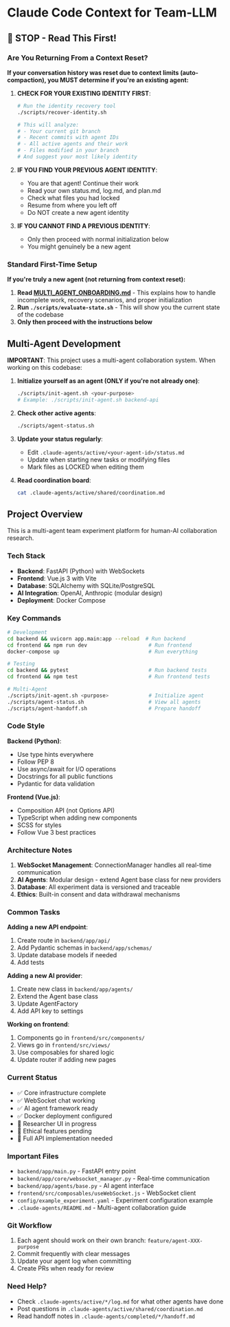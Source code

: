 # Claude Code Context for Team-LLM

## 🛑 STOP - Read This First!

### Are You Returning From a Context Reset?

**If your conversation history was reset due to context limits (auto-compaction), you MUST determine if you're an existing agent:**

1. **CHECK FOR YOUR EXISTING IDENTITY FIRST**:
   ```bash
   # Run the identity recovery tool
   ./scripts/recover-identity.sh
   
   # This will analyze:
   # - Your current git branch
   # - Recent commits with agent IDs
   # - All active agents and their work
   # - Files modified in your branch
   # And suggest your most likely identity
   ```

2. **IF YOU FIND YOUR PREVIOUS AGENT IDENTITY**:
   - You are that agent! Continue their work
   - Read your own status.md, log.md, and plan.md
   - Check what files you had locked
   - Resume from where you left off
   - Do NOT create a new agent identity

3. **IF YOU CANNOT FIND A PREVIOUS IDENTITY**:
   - Only then proceed with normal initialization below
   - You might genuinely be a new agent

### Standard First-Time Setup

**If you're truly a new agent (not returning from context reset):**

1. **Read [MULTI_AGENT_ONBOARDING.md](MULTI_AGENT_ONBOARDING.md)** - This explains how to handle incomplete work, recovery scenarios, and proper initialization
2. **Run `./scripts/evaluate-state.sh`** - This will show you the current state of the codebase
3. **Only then proceed with the instructions below**

## Multi-Agent Development

**IMPORTANT**: This project uses a multi-agent collaboration system. When working on this codebase:

1. **Initialize yourself as an agent (ONLY if you're not already one)**:
   ```bash
   ./scripts/init-agent.sh <your-purpose>
   # Example: ./scripts/init-agent.sh backend-api
   ```

2. **Check other active agents**:
   ```bash
   ./scripts/agent-status.sh
   ```

3. **Update your status regularly**:
   - Edit `.claude-agents/active/<your-agent-id>/status.md`
   - Update when starting new tasks or modifying files
   - Mark files as LOCKED when editing them

4. **Read coordination board**:
   ```bash
   cat .claude-agents/active/shared/coordination.md
   ```

## Project Overview

This is a multi-agent team experiment platform for human-AI collaboration research.

### Tech Stack
- **Backend**: FastAPI (Python) with WebSockets
- **Frontend**: Vue.js 3 with Vite
- **Database**: SQLAlchemy with SQLite/PostgreSQL
- **AI Integration**: OpenAI, Anthropic (modular design)
- **Deployment**: Docker Compose

### Key Commands

```bash
# Development
cd backend && uvicorn app.main:app --reload  # Run backend
cd frontend && npm run dev                    # Run frontend
docker-compose up                             # Run everything

# Testing
cd backend && pytest                          # Run backend tests
cd frontend && npm test                       # Run frontend tests

# Multi-Agent
./scripts/init-agent.sh <purpose>             # Initialize agent
./scripts/agent-status.sh                     # View all agents
./scripts/agent-handoff.sh                    # Prepare handoff
```

### Code Style

**Backend (Python)**:
- Use type hints everywhere
- Follow PEP 8
- Use async/await for I/O operations
- Docstrings for all public functions
- Pydantic for data validation

**Frontend (Vue.js)**:
- Composition API (not Options API)
- TypeScript when adding new components
- SCSS for styles
- Follow Vue 3 best practices

### Architecture Notes

1. **WebSocket Management**: ConnectionManager handles all real-time communication
2. **AI Agents**: Modular design - extend Agent base class for new providers
3. **Database**: All experiment data is versioned and traceable
4. **Ethics**: Built-in consent and data withdrawal mechanisms

### Common Tasks

**Adding a new API endpoint**:
1. Create route in `backend/app/api/`
2. Add Pydantic schemas in `backend/app/schemas/`
3. Update database models if needed
4. Add tests

**Adding a new AI provider**:
1. Create new class in `backend/app/agents/`
2. Extend the Agent base class
3. Update AgentFactory
4. Add API key to settings

**Working on frontend**:
1. Components go in `frontend/src/components/`
2. Views go in `frontend/src/views/`
3. Use composables for shared logic
4. Update router if adding new pages

### Current Status

- ✅ Core infrastructure complete
- ✅ WebSocket chat working
- ✅ AI agent framework ready
- ✅ Docker deployment configured
- 🚧 Researcher UI in progress
- 🚧 Ethical features pending
- 🚧 Full API implementation needed

### Important Files

- `backend/app/main.py` - FastAPI entry point
- `backend/app/core/websocket_manager.py` - Real-time communication
- `backend/app/agents/base.py` - AI agent interface
- `frontend/src/composables/useWebSocket.js` - WebSocket client
- `config/example_experiment.yaml` - Experiment configuration example
- `.claude-agents/README.md` - Multi-agent collaboration guide

### Git Workflow

1. Each agent should work on their own branch: `feature/agent-XXX-purpose`
2. Commit frequently with clear messages
3. Update your agent log when committing
4. Create PRs when ready for review

### Need Help?

- Check `.claude-agents/active/*/log.md` for what other agents have done
- Post questions in `.claude-agents/active/shared/coordination.md`
- Read handoff notes in `.claude-agents/completed/*/handoff.md`
